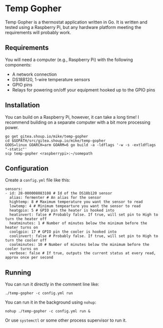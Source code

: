 # Temp Gopher

Temp Gopher is a thermostat application written in Go. It is written and tested using a Raspberry Pi, but any hardware platform meeting the requirements will probably work.

## Requirements

You will need a computer (e.g., Raspberry Pi) with the following components:

* A network connection
* DS18B120, 1-wire temperature sensors
* GPIO pins
* Relays for powering on/off your equipment hooked up to the GPIO pins

## Installation

You can build on a Raspberry Pi, however, it can take a long time! I recommend building on a separate computer with a bit more processing power.

```
go get gitea.shoup.io/mike/temp-gopher
cd $GOPATH/src/gitea.shoup.io/mike/temp-gopher
GOOS=linux GOARCH=arm GOARM=6 go build -a -ldflags '-w -s -extldflags "-static"'
scp temp-gopher <raspberrypi>:~/somepath
```

## Configuration

Create a `config.yml` file like this:

```
sensors:
- id: 28-000008083108 # Id of the DS18b120 sensor
  alias: fermenter # An alias for the sensor
  hightemp: 8 # Maximum temperature you want the sensor to read
  lowtemp: 4 # Minimum tempearture you want the sensor to read
  heatgpio: 5 # GPIO pin the heater is hooked into
  heatinvert: false # Probably false. If true, will set pin to High to turn the heater off
  heatminutes: 1 # Number of minutes below the minimum before the heater turns on
  coolgpio: 17 # GPIO pin the cooler is hooked into
  coolinvert: false # Probably false. If true, will set pin to High to turn the cooler off
  coolminutes: 10 # Number of minutes below the minimum before the cooler turns on
  verbose: false # If true, outputs the current status at every read, approx once per second
```

## Running

You can run it directly in the comment line like:

```
./temp-gopher -c config.yml run
```

You can run it in the background using `nohup`:

```
nohup ./temp-gopher -c config.yml run &
```

Or use `systemctl` or some other process supervisor to run it.
